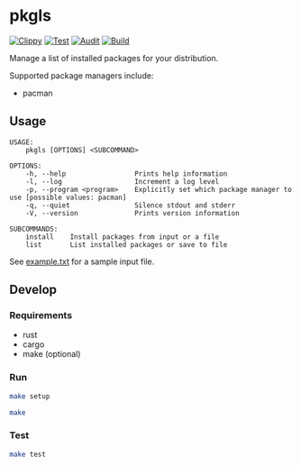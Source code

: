 # pkgls

[![Clippy](https://github.com/brettinternet/pkgls/actions/workflows/clippy.yml/badge.svg)](https://github.com/brettinternet/pkgls/actions/workflows/clippy.yml)
[![Test](https://github.com/brettinternet/pkgls/actions/workflows/test.yml/badge.svg)](https://github.com/brettinternet/pkgls/actions/workflows/test.yml)
[![Audit](https://github.com/brettinternet/pkgls/actions/workflows/audit.yml/badge.svg)](https://github.com/brettinternet/pkgls/actions/workflows/audit.yml)
[![Build](https://github.com/brettinternet/pkgls/actions/workflows/build.yml/badge.svg)](https://github.com/brettinternet/pkgls/actions/workflows/build.yml)

Manage a list of installed packages for your distribution.

Supported package managers include:

- pacman

## Usage

```
USAGE:
    pkgls [OPTIONS] <SUBCOMMAND>

OPTIONS:
    -h, --help                 Prints help information
    -l, --log                  Increment a log level
    -p, --program <program>    Explicitly set which package manager to use [possible values: pacman]
    -q, --quiet                Silence stdout and stderr
    -V, --version              Prints version information

SUBCOMMANDS:
    install    Install packages from input or a file
    list       List installed packages or save to file
```

See [example.txt](test/example.txt) for a sample input file.

## Develop

### Requirements

- rust
- cargo
- make (optional)

### Run

```sh
make setup
```

```sh
make
```

### Test

```sh
make test
```
